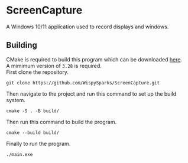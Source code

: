 # ScreenCapture

A Windows 10/11 application used to record displays and windows.

## Building
CMake is required to build this program which can be downloaded [here](https://cmake.org/download/). <br> A mimimum version of `3.28` is required. <br>
First clone the repository.
```
git clone https://github.com/WispySparks/ScreenCapture.git
```
Then navigate to the project and run this command to set up the build system. 
```
cmake -S . -B build/
```
Then run this command to build the program.
```
cmake --build build/
```
Finally to run the program.
```
./main.exe
```